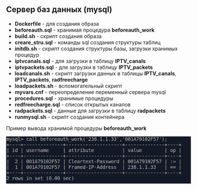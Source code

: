 ## Сервер баз данных (mysql)

- **Dockerfile** - для создания образа
- **beforeauth.sql** - хранимая процедура **beforeauth_work**
- **build.sh** - скрипт создания образа
- **creare_stru.sql** - команды sql создания структуры таблиц
- **initdb.sh** - скрипт создания структуры базы, загрузки хранимых процедур
- **iptvcanals.sql** - для загрузки в таблицу **IPTV_canals** 
- **iptvpackets.sql** - для загрузки в таблицу **IPTV_packets**
- **loadcanals.sh** - скрипт загрузки данных в таблицы **IPTV_canals**, **IPTV_packets**, **radfreecharge**
- **loadpackets.sh** - вспомогательный скрипт
- **myvars.cnf** - переопределение переменный сервера mysql
- **procedures.sql** - хранимые процедуры
- **redfreecharge.sql** - список открытых каналов
- **radpackets.sql** - данные для загрузки в таблицу **radpackets**
- **runmysql.sh** - скрипт создания контейнера

Пример вывода хранимой процедуры **beforeauth_work**

![beforeauth_work](../img/beforeauth_work.png)
